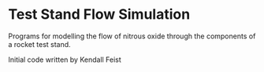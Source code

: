 # Test Stand Flow Simulation
Programs for modelling the flow of nitrous oxide through the components of a rocket test stand.

Initial code written by Kendall Feist
